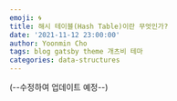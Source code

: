 ```yaml
---
emoji: 🌀
title: 해시 테이블(Hash Table)이란 무엇인가?
date: '2021-11-12 23:00:00'
author: Yoonmin Cho
tags: blog gatsby theme 개츠비 테마
categories: data-structures
---
```


(--수정하여 업데이트 예정--)
